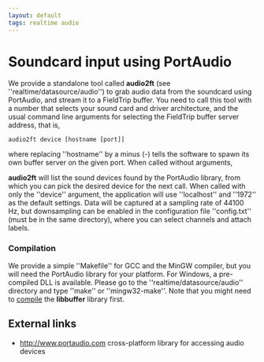 ```yaml
---
layout: default
tags: realtime audio
---
```



# Soundcard input using PortAudio

We provide a standalone tool called **audio2ft** (see ''realtime/datasource/audio'') to grab audio data from the soundcard using PortAudio, and stream it to a FieldTrip buffer. 
You need to call this tool with a number that selects your sound card and driver architecture, and the usual command line arguments for selecting the FieldTrip
buffer server address, that is,

    audio2ft device [hostname [port]]
    
where replacing ''hostname'' by a minus (-) tells the software to spawn its own buffer server on the given port. When called without arguments, 

**audio2ft** will list the sound devices found by the PortAudio library, from which you can pick the desired device for the next call.
When called with only the ''device'' argument, the application will use ''localhost'' and ''1972'' as the default settings. Data will be captured at a sampling rate of 44100 Hz, but downsampling can be enabled in the configuration file ''config.txt'' (must be in the same directory), where you can select channels and attach labels.

### Compilation

We provide a simple ''Makefile'' for GCC and the MinGW compiler, but you will need the PortAudio library for your platform. For Windows, a pre-compiled DLL
is available. Please go to the ''realtime/datasource/audio'' directory and type ''make'' or ''mingw32-make''. 
Note that you might need to [compile](/development/realtime/buffer) the **libbuffer** library first.

## External links


*  http://www.portaudio.com  cross-platform library for accessing audio devices
